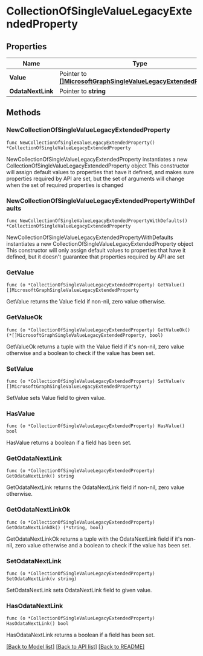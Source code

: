 # CollectionOfSingleValueLegacyExtendedProperty

## Properties

Name | Type | Description | Notes
------------ | ------------- | ------------- | -------------
**Value** | Pointer to [**[]MicrosoftGraphSingleValueLegacyExtendedProperty**](MicrosoftGraphSingleValueLegacyExtendedProperty.md) |  | [optional] 
**OdataNextLink** | Pointer to **string** |  | [optional] 

## Methods

### NewCollectionOfSingleValueLegacyExtendedProperty

`func NewCollectionOfSingleValueLegacyExtendedProperty() *CollectionOfSingleValueLegacyExtendedProperty`

NewCollectionOfSingleValueLegacyExtendedProperty instantiates a new CollectionOfSingleValueLegacyExtendedProperty object
This constructor will assign default values to properties that have it defined,
and makes sure properties required by API are set, but the set of arguments
will change when the set of required properties is changed

### NewCollectionOfSingleValueLegacyExtendedPropertyWithDefaults

`func NewCollectionOfSingleValueLegacyExtendedPropertyWithDefaults() *CollectionOfSingleValueLegacyExtendedProperty`

NewCollectionOfSingleValueLegacyExtendedPropertyWithDefaults instantiates a new CollectionOfSingleValueLegacyExtendedProperty object
This constructor will only assign default values to properties that have it defined,
but it doesn't guarantee that properties required by API are set

### GetValue

`func (o *CollectionOfSingleValueLegacyExtendedProperty) GetValue() []MicrosoftGraphSingleValueLegacyExtendedProperty`

GetValue returns the Value field if non-nil, zero value otherwise.

### GetValueOk

`func (o *CollectionOfSingleValueLegacyExtendedProperty) GetValueOk() (*[]MicrosoftGraphSingleValueLegacyExtendedProperty, bool)`

GetValueOk returns a tuple with the Value field if it's non-nil, zero value otherwise
and a boolean to check if the value has been set.

### SetValue

`func (o *CollectionOfSingleValueLegacyExtendedProperty) SetValue(v []MicrosoftGraphSingleValueLegacyExtendedProperty)`

SetValue sets Value field to given value.

### HasValue

`func (o *CollectionOfSingleValueLegacyExtendedProperty) HasValue() bool`

HasValue returns a boolean if a field has been set.

### GetOdataNextLink

`func (o *CollectionOfSingleValueLegacyExtendedProperty) GetOdataNextLink() string`

GetOdataNextLink returns the OdataNextLink field if non-nil, zero value otherwise.

### GetOdataNextLinkOk

`func (o *CollectionOfSingleValueLegacyExtendedProperty) GetOdataNextLinkOk() (*string, bool)`

GetOdataNextLinkOk returns a tuple with the OdataNextLink field if it's non-nil, zero value otherwise
and a boolean to check if the value has been set.

### SetOdataNextLink

`func (o *CollectionOfSingleValueLegacyExtendedProperty) SetOdataNextLink(v string)`

SetOdataNextLink sets OdataNextLink field to given value.

### HasOdataNextLink

`func (o *CollectionOfSingleValueLegacyExtendedProperty) HasOdataNextLink() bool`

HasOdataNextLink returns a boolean if a field has been set.


[[Back to Model list]](../README.md#documentation-for-models) [[Back to API list]](../README.md#documentation-for-api-endpoints) [[Back to README]](../README.md)


